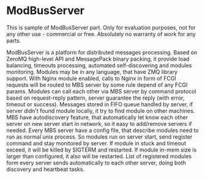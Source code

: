 ModBusServer
============

This is sample of ModBusServer part. Only for evaluation purposes, not for any other use - commercial or free.
Absolutely no warranty of work for any parts. 


ModBusServer is a platform for distributed messages processing. Based on ZeroMQ high-level API and MessagePack binary packing, it provide load balancing, timeouts processing, automated self-discovering and modules monitoring. Modules may be in any language, that have ZMQ library support. With Nginx module enabled, calls to Nginx in form of FCGI requests will be routed to MBS server by some rule depend of any FCGI params. Modules can call each other via MBS server by command protocol based on request-reply pattern, server guarantee the reply (with error, timeout or success). Messages stored in FIFO queue handled by server, if server didn't found module locally, it try to find module on other machines.
MBS have autodiscovery feature, that automatically let know each other server on new server start in network, so it easy to add/remove servers if needed. Every MBS server have a config file, that describe modules need to run as normal unix process. So modules run on server start, send register command and stay monitored by server. If module in stuck and timeout exceed, it will be killed by SIGTERM and restarted. If module in-mem size is larger than configured, it also will be restarted.
List of registered modules form every server sends automatically to each other server, doing both discovery and heartbeat tasks.

